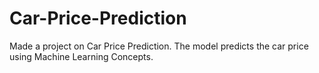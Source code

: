 # Car-Price-Prediction
Made a project on Car Price Prediction. The model  predicts the car price using Machine Learning Concepts.

